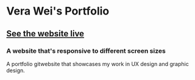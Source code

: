 # Vera Wei's Portfolio
## [See the website live](https://veraweiii.github.io)
### A website that's responsive to different screen sizes
A portfolio gitwebsite that showcases my work in UX design and graphic design. 
